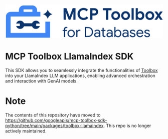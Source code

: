 ![MCP Toolbox Logo](https://raw.githubusercontent.com/googleapis/genai-toolbox/main/logo.png)
# MCP Toolbox LlamaIndex SDK

This SDK allows you to seamlessly integrate the functionalities of
[Toolbox](https://github.com/googleapis/genai-toolbox) into your LlamaIndex LLM
applications, enabling advanced orchestration and interaction with GenAI models.

# Note

The contents of this repository have moved to https://github.com/googleapis/mcp-toolbox-sdk-python/tree/main/packages/toolbox-llamaindex. This repo is no longer actively maintained.
